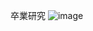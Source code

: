 卒業研究
![image](https://github.com/user-attachments/assets/b3b6ed30-1622-43bd-a188-eda0d94f7ff7)

  

  

  
